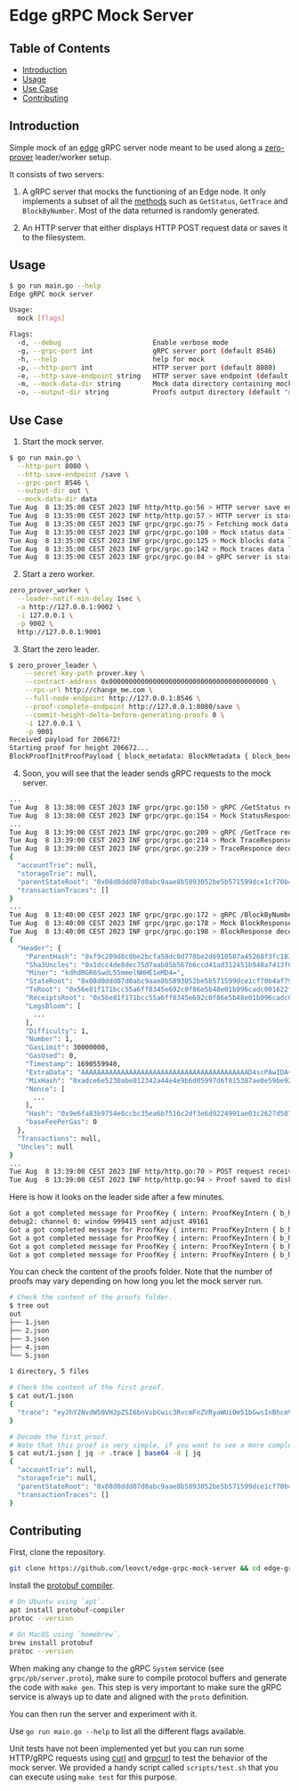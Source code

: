 # Edge gRPC Mock Server

## Table of Contents

- [Introduction](#introduction)
- [Usage](#usage)
- [Use Case](#use-case)
- [Contributing](#contributing)

## Introduction

Simple mock of an [edge](https://github.com/0xPolygon/polygon-edge) gRPC server node meant to be used along a [zero-prover](https://github.com/mir-protocol/zero-provers) leader/worker setup.

It consists of two servers:

1. A gRPC server that mocks the functioning of an Edge node. It only implements a subset of all the [methods](https://github.com/0xPolygon/polygon-edge/blob/zero-trace/server/proto/system.proto) such as `GetStatus`, `GetTrace` and `BlockByNumber`. Most of the data returned is randomly generated.

2. An HTTP server that either displays HTTP POST request data or saves it to the filesystem.

## Usage

```sh
$ go run main.go --help
Edge gRPC mock server

Usage:
  mock [flags]

Flags:
  -d, --debug                       Enable verbose mode
  -g, --grpc-port int               gRPC server port (default 8546)
  -h, --help                        help for mock
  -p, --http-port int               HTTP server port (default 8080)
  -e, --http-save-endpoint string   HTTP server save endpoint (default "/save")
  -m, --mock-data-dir string        Mock data directory containing mock status (status.json), block (block.json) and trace (trace.json) files (default "data")
  -o, --output-dir string           Proofs output directory (default "out")
```

## Use Case

1. Start the mock server.

```sh
$ go run main.go \
  --http-port 8080 \
  --http-save-endpoint /save \
  --grpc-port 8546 \
  --output-dir out \
  --mock-data-dir data
Tue Aug  8 13:35:00 CEST 2023 INF http/http.go:56 > HTTP server save endpoint: /save ready
Tue Aug  8 13:35:00 CEST 2023 INF http/http.go:57 > HTTP server is starting on port 8080
Tue Aug  8 13:35:00 CEST 2023 INF grpc/grpc.go:75 > Fetching mock data from `data` directory
Tue Aug  8 13:35:00 CEST 2023 INF grpc/grpc.go:108 > Mock status data loaded
Tue Aug  8 13:35:00 CEST 2023 INF grpc/grpc.go:125 > Mock blocks data loaded
Tue Aug  8 13:35:00 CEST 2023 INF grpc/grpc.go:142 > Mock traces data loaded
Tue Aug  8 13:35:00 CEST 2023 INF grpc/grpc.go:84 > gRPC server is starting on port 8546
```

2. Start a zero worker.

```sh
zero_prover_worker \
  --leader-notif-min-delay 1sec \
  -a http://127.0.0.1:9002 \
  -i 127.0.0.1 \
  -p 9002 \
  http://127.0.0.1:9001
```

3. Start the zero leader.

```sh
$ zero_prover_leader \
    --secret-key-path prover.key \
    --contract-address 0x0000000000000000000000000000000000000000 \
    --rpc-url http://change_me.com \
    --full-node-endpoint http://127.0.0.1:8546 \
    --proof-complete-endpoint http://127.0.0.1:8080/save \
    --commit-height-delta-before-generating-proofs 0 \
    -i 127.0.0.1 \
    -p 9001
Received payload for 206672!
Starting proof for height 206672...
BlockProofInitProofPayload { block_metadata: BlockMetadata { block_beneficiary: 0x91d85d44647a4b074be799a67a53471c4d5e303e, block_timestamp: 1690559940, block_number: 1, block_difficulty: 1, block_gaslimit: 30000000, block_chain_id: 2001, block_base_fee: 878822934 }, skip_previous_block_proof: true, num_txns_in_block: 0 }
```

4. Soon, you will see that the leader sends gRPC requests to the mock server.

```sh
...
Tue Aug  8 13:38:00 CEST 2023 INF grpc/grpc.go:150 > gRPC /GetStatus request received
Tue Aug  8 13:38:00 CEST 2023 INF grpc/grpc.go:154 > Mock StatusResponse number: 206672
...
Tue Aug  8 13:39:00 CEST 2023 INF grpc/grpc.go:209 > gRPC /GetTrace request received
Tue Aug  8 13:39:00 CEST 2023 INF grpc/grpc.go:214 > Mock TraceResponse encoded data: [123 34 97 99 99 111 117 110 116 84 114 105 101 34 58 110 117 108 108 44 34 115 116 111 114 97 103 101 84 114 105 101 34 58 110 117 108 108 44 34 112 97 114 101 110 116 83 116 97 116 101 82 111 111 116 34 58 34 48 120 48 56 100 48 100 100 100 48 55 100 48 97 98 99 57 97 97 101 56 98 53 56 57 51 48 53 50 98 101 53 98 53 55 49 53 57 57 100 99 101 49 99 102 55 48 98 52 97 102 55 57 56 50 101 100 52 49 57 97 97 50 56 97 48 34 44 34 116 114 97 110 115 97 99 116 105 111 110 84 114 97 99 101 115 34 58 91 93 125]
Tue Aug  8 13:39:00 CEST 2023 INF grpc/grpc.go:239 > TraceResponce decoded trace
{
  "accountTrie": null,
  "storageTrie": null,
  "parentStateRoot": "0x08d0ddd07d0abc9aae8b5893052be5b571599dce1cf70b4af7982ed419aa28a0",
  "transactionTraces": []
}
...
Tue Aug  8 13:40:00 CEST 2023 INF grpc/grpc.go:172 > gRPC /BlockByNumber request received
Tue Aug  8 13:40:00 CEST 2023 INF grpc/grpc.go:178 > Mock BlockResponse encoded data: [249 2 211 249 2 206 160 249 194 9 216 192 190 43 207 165 141 200 215 120 190 45 105 16 88 122 69 38 143 63 193 131 21 160 13 206 131 108 37 160 29 204 77 232 222 199 93 122 171 133 181 103 182 204 212 26 211 18 69 27 148 138 116 19 240 161 66 253 64 212 147 71 148 145 216 93 68 100 122 75 7 75 231 153 166 122 83 71 28 77 94 48 62 160 8 208 221 208 125 10 188 154 174 139 88 147 5 43 229 181 113 89 157 206 28 247 11 74 247 152 46 212 25 170 40 160 160 86 232 31 23 27 204 85 166 255 131 69 230 146 192 248 110 91 72 224 27 153 108 173 192 1 98 47 181 227 99 180 33 160 86 232 31 23 27 204 85 166 255 131 69 230 146 192 248 110 91 72 224 27 153 108 173 192 1 98 47 181 227 99 180 33 185 1 0 0 0 0 0 0 0 0 0 0 0 0 0 0 0 0 0 0 0 0 0 0 0 0 0 0 0 0 0 0 0 0 0 0 0 0 0 0 0 0 0 0 0 0 0 0 0 0 0 0 0 0 0 0 0 0 0 0 0 0 0 0 0 0 0 0 0 0 0 0 0 0 0 0 0 0 0 0 0 0 0 0 0 0 0 0 0 0 0 0 0 0 0 0 0 0 0 0 0 0 0 0 0 0 0 0 0 0 0 0 0 0 0 0 0 0 0 0 0 0 0 0 0 0 0 0 0 0 0 0 0 0 0 0 0 0 0 0 0 0 0 0 0 0 0 0 0 0 0 0 0 0 0 0 0 0 0 0 0 0 0 0 0 0 0 0 0 0 0 0 0 0 0 0 0 0 0 0 0 0 0 0 0 0 0 0 0 0 0 0 0 0 0 0 0 0 0 0 0 0 0 0 0 0 0 0 0 0 0 0 0 0 0 0 0 0 0 0 0 0 0 0 0 0 0 0 0 0 0 0 0 0 0 0 0 0 0 0 0 0 0 0 0 0 0 0 0 0 0 0 0 0 0 0 0 0 0 1 1 132 1 201 195 128 128 132 100 195 229 196 184 211 0 0 0 0 0 0 0 0 0 0 0 0 0 0 0 0 0 0 0 0 0 0 0 0 0 0 0 0 0 0 0 0 248 177 195 192 192 128 192 248 67 184 64 38 81 4 150 224 152 123 162 86 243 120 184 195 60 48 210 14 59 233 137 120 169 146 151 221 98 64 136 147 176 162 54 6 109 16 215 28 173 224 153 89 191 83 103 211 96 196 93 1 64 163 129 85 120 240 74 85 8 200 33 187 12 123 122 13 248 101 128 1 160 132 175 2 234 136 144 62 209 170 215 232 170 13 81 70 48 32 212 109 179 43 48 145 78 250 121 61 250 186 74 65 246 160 132 175 2 234 136 144 62 209 170 215 232 170 13 81 70 48 32 212 109 179 43 48 145 78 250 121 61 250 186 74 65 246 160 0 0 0 0 0 0 0 0 0 0 0 0 0 0 0 0 0 0 0 0 0 0 0 0 0 0 0 0 0 0 0 0 160 173 206 110 82 48 171 224 18 52 42 68 228 233 182 208 89 151 214 240 21 56 122 224 229 155 233 36 175 199 236 112 193 136 0 0 0 0 0 0 0 0 132 52 97 198 22 192 192]
Tue Aug  8 13:40:00 CEST 2023 INF grpc/grpc.go:198 > BlockResponse decoded data
{
  "Header": {
    "ParentHash": "0xf9c209d8c0be2bcfa58dc8d778be2d6910587a45268f3fc18315a00dce836c25",
    "Sha3Uncles": "0x1dcc4de8dec75d7aab85b567b6ccd41ad312451b948a7413f0a142fd40d49347",
    "Miner": "kdhdRGR6SwdL55mmelNHHE1eMD4=",
    "StateRoot": "0x08d0ddd07d0abc9aae8b5893052be5b571599dce1cf70b4af7982ed419aa28a0",
    "TxRoot": "0x56e81f171bcc55a6ff8345e692c0f86e5b48e01b996cadc001622fb5e363b421",
    "ReceiptsRoot": "0x56e81f171bcc55a6ff8345e692c0f86e5b48e01b996cadc001622fb5e363b421",
    "LogsBloom": [
      ...
    ],
    "Difficulty": 1,
    "Number": 1,
    "GasLimit": 30000000,
    "GasUsed": 0,
    "Timestamp": 1690559940,
    "ExtraData": "AAAAAAAAAAAAAAAAAAAAAAAAAAAAAAAAAAAAAAAAAAD4scPAwIDA+EO4QCZRBJbgmHuiVvN4uMM8MNIOO+mJeKmSl91iQIiTsKI2Bm0Q1xyt4JlZv1Nn02DEXQFAo4FVePBKVQjIIbsMe3oN+GWAAaCErwLqiJA+0arX6KoNUUYwINRtsyswkU76eT36ukpB9qCErwLqiJA+0arX6KoNUUYwINRtsyswkU76eT36ukpB9qAAAAAAAAAAAAAAAAAAAAAAAAAAAAAAAAAAAAAAAAAAAA==",
    "MixHash": "0xadce6e5230abe012342a44e4e9b6d05997d6f015387ae0e59be924afc7ec70c1",
    "Nonce": [
      ...
    ],
    "Hash": "0x9e6fa83b9754e8ccbc35ea6b7516c2df3e6d9224991ae03c2627d507863b2a9f",
    "baseFeePerGas": 0
  },
  "Transactions": null,
  "Uncles": null
}
...
Tue Aug  8 13:39:00 CEST 2023 INF http/http.go:70 > POST request received on /save endpoint
Tue Aug  8 13:39:00 CEST 2023 INF http/http.go:94 > Proof saved to disk
```

Here is how it looks on the leader side after a few minutes.

```sh
Got a got completed message for ProofKey { intern: ProofKeyIntern { b_height: 1, underlying_txns: ProofUnderlyingTxns { txn_idxs: 0..1 } }, p_type: Txn }
debug2: channel 0: window 999415 sent adjust 49161
Got a got completed message for ProofKey { intern: ProofKeyIntern { b_height: 1, underlying_txns: ProofUnderlyingTxns { txn_idxs: 1..2 } }, p_type: Txn }
Got a got completed message for ProofKey { intern: ProofKeyIntern { b_height: 1, underlying_txns: ProofUnderlyingTxns { txn_idxs: 0..2 } }, p_type: Agg }
Got a got completed message for ProofKey { intern: ProofKeyIntern { b_height: 1, underlying_txns: ProofUnderlyingTxns { txn_idxs: 0..2 } }, p_type: Block }
Got a got completed message for ProofKey { intern: ProofKeyIntern { b_height: 1, underlying_txns: ProofUnderlyingTxns { txn_idxs: 0..2 } }, p_type: CompressedBlock }
```

You can check the content of the proofs folder. Note that the number of proofs may vary depending on how long you let the mock server run.

```sh
# Check the content of the proofs folder.
$ tree out
out
├── 1.json
├── 2.json
├── 3.json
├── 4.json
└── 5.json

1 directory, 5 files

# Check the content of the first proof.
$ cat out/1.json
{
  "trace": "eyJhY2NvdW50VHJpZSI6bnVsbCwic3RvcmFnZVRyaWUiOm51bGwsInBhcmVudFN0YXRlUm9vdCI6IjB4MDhkMGRkZDA3ZDBhYmM5YWFlOGI1ODkzMDUyYmU1YjU3MTU5OWRjZTFjZjcwYjRhZjc5ODJlZDQxOWFhMjhhMCIsInRyYW5zYWN0aW9uVHJhY2VzIjpbXX0="
}

# Decode the first proof.
# Note that this proof is very simple, if you want to see a more complex proof, check `data/trace2.json` and `data/decoded_trace2.json`.
$ cat out/1.json | jq -r .trace | base64 -d | jq
{
  "accountTrie": null,
  "storageTrie": null,
  "parentStateRoot": "0x08d0ddd07d0abc9aae8b5893052be5b571599dce1cf70b4af7982ed419aa28a0",
  "transactionTraces": []
}
```

## Contributing

First, clone the repository.

```sh
git clone https://github.com/leovct/edge-grpc-mock-server && cd edge-grpc-mock-server
```

Install the [protobuf compiler](https://grpc.io/docs/protoc-installation/).

```sh
# On Ubuntu using `apt`.
apt install protobuf-compiler
protoc --version

# On MacOS using `homebrew`.
brew install protobuf
protoc --version
```

When making any change to the gRPC `System` service (see `grpc/pb/server.proto`), make sure to compile protocol buffers and generate the code with `make gen`. This step is very important to make sure the gRPC service is always up to date and aligned with the `proto` definition.

You can then run the server and experiment with it.

Use `go run main.go --help` to list all the different flags available.

Unit tests have not been implemented yet but you can run some HTTP/gRPC requests using [curl](https://curl.se/) and [grpcurl](https://github.com/fullstorydev/grpcurl) to test the behavior of the mock server. We provided a handy script called `scripts/test.sh` that you can execute using `make test` for this purpose.


